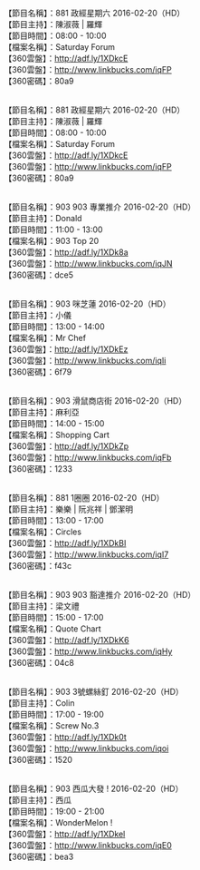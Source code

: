 <br>【節目名稱】：881 政經星期六 2016-02-20（HD）
<br>【節目主持】：陳淑薇 | 羅輝
<br>【節目時間】：08:00 - 10:00
<br>【檔案名稱】：Saturday Forum
<br>【360雲盤】：http://adf.ly/1XDkcE
<br>【360雲盤】：http://www.linkbucks.com/iqFP
<br>【360密碼】：80a9

<br>【節目名稱】：881 政經星期六 2016-02-20（HD）
<br>【節目主持】：陳淑薇 | 羅輝
<br>【節目時間】：08:00 - 10:00
<br>【檔案名稱】：Saturday Forum
<br>【360雲盤】：http://adf.ly/1XDkcE
<br>【360雲盤】：http://www.linkbucks.com/iqFP
<br>【360密碼】：80a9

<br>【節目名稱】：903 903 專業推介 2016-02-20（HD）
<br>【節目主持】：Donald
<br>【節目時間】：11:00 - 13:00
<br>【檔案名稱】：903 Top 20
<br>【360雲盤】：http://adf.ly/1XDk8a
<br>【360雲盤】：http://www.linkbucks.com/iqJN
<br>【360密碼】：dce5

<br>【節目名稱】：903 咪芝蓮 2016-02-20（HD）
<br>【節目主持】：小儀
<br>【節目時間】：13:00 - 14:00
<br>【檔案名稱】：Mr Chef
<br>【360雲盤】：http://adf.ly/1XDkEz
<br>【360雲盤】：http://www.linkbucks.com/iqIi
<br>【360密碼】：6f79

<br>【節目名稱】：903 滑鼠商店街 2016-02-20（HD）
<br>【節目主持】：麻利亞
<br>【節目時間】：14:00 - 15:00
<br>【檔案名稱】：Shopping Cart
<br>【360雲盤】：http://adf.ly/1XDkZp
<br>【360雲盤】：http://www.linkbucks.com/iqFb
<br>【360密碼】：1233

<br>【節目名稱】：881 1圈圈 2016-02-20（HD）
<br>【節目主持】：樂樂 | 阮兆祥 | 鄧潔明
<br>【節目時間】：13:00 - 17:00
<br>【檔案名稱】：Circles
<br>【360雲盤】：http://adf.ly/1XDkBI
<br>【360雲盤】：http://www.linkbucks.com/iqI7
<br>【360密碼】：f43c

<br>【節目名稱】：903 903 豁達推介 2016-02-20（HD）
<br>【節目主持】：梁文禮
<br>【節目時間】：15:00 - 17:00
<br>【檔案名稱】：Quote Chart
<br>【360雲盤】：http://adf.ly/1XDkK6
<br>【360雲盤】：http://www.linkbucks.com/iqHy
<br>【360密碼】：04c8

<br>【節目名稱】：903 3號螺絲釘 2016-02-20（HD）
<br>【節目主持】：Colin
<br>【節目時間】：17:00 - 19:00
<br>【檔案名稱】：Screw No.3
<br>【360雲盤】：http://adf.ly/1XDk0t
<br>【360雲盤】：http://www.linkbucks.com/iqoi
<br>【360密碼】：1520

<br>【節目名稱】：903 西瓜大發 ! 2016-02-20（HD）
<br>【節目主持】：西瓜
<br>【節目時間】：19:00 - 21:00
<br>【檔案名稱】：WonderMelon !
<br>【360雲盤】：http://adf.ly/1XDkel
<br>【360雲盤】：http://www.linkbucks.com/iqE0
<br>【360密碼】：bea3
